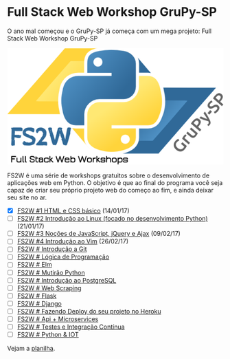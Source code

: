 # Full Stack Web Workshop GruPy-SP

O ano mal começou e o GruPy-SP já começa com um mega projeto: Full Stack Web Workshop GruPy-SP

![fs2w](img/fs2w.png)

FS2W é uma série de workshops gratuitos sobre o desenvolvimento de aplicações web em Python. O objetivo é que ao final do programa você seja capaz de criar seu próprio projeto web do começo ao fim, e ainda deixar seu site no ar.

- [X] [FS2W #1 HTML e CSS básico](html-e-css-basico.md) (14/01/17)
- [ ] [FS2W #2 Introdução ao Linux (focado no desenvolvimento Python)](linux.md) (21/01/17)
- [ ] [FS2W #3 Noções de JavaScript, jQuery e Ajax](nocoes-de-javascript-jquery-ajax.md) (09/02/17)
- [ ] [FS2W #4 Introdução ao Vim](vim.md) (26/02/17)
- [ ] [FS2W # Introdução a Git](introducao-a-git.md)
- [ ] [FS2W # Lógica de Programação](logica-de-programacao.md)
- [ ] [FS2W # Elm](elm.md)
- [ ] [FS2W # Mutirão Python](mutirao-python.md)
- [ ] [FS2W # Introdução ao PostgreSQL](introducao-ao-postgresql.md)
- [ ] [FS2W # Web Scraping](web-scraping.md)
- [ ] [FS2W # Flask](flask.md)
- [ ] [FS2W # Django](django.md)
- [ ] [FS2W # Fazendo Deploy do seu projeto no Heroku](fazendo-deploy-do-seu-projeto-no-heroku.md)
- [ ] [FS2W # Api + Microservices](api-e-microservices.md)
- [ ] [FS2W # Testes e Integração Contínua](testes-e-integracao-continua.md)
- [ ] [FS2W # Python & IOT](iot.md)

Vejam a [planilha](https://docs.google.com/spreadsheets/d/1x6G5Pv6FP-C1lYnE7s-5HmcfxekqkReyee-R3kzEBDw/edit?usp=sharing).
